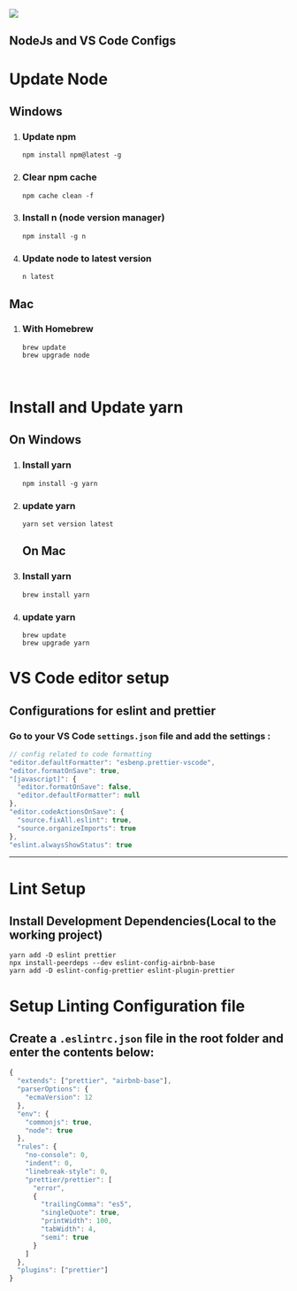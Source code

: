 <img src="https://www.otricks.com/wp-content/uploads/2020/03/nodejs-typescript-otricks.com_.png"><h2>NodeJs and VS Code Configs</h2></img>

# Update Node
## Windows

1. ### Update npm
    ```
    npm install npm@latest -g
    ```
2. ### Clear npm cache
    ```
    npm cache clean -f
    ```
3. ### Install n (node version manager)
    ```
    npm install -g n
    ```
4. ### Update node to latest version
    ```
    n latest
    ```
## Mac
1. ### With Homebrew
    ```
   brew update
    brew upgrade node
    ```
    <br>
# Install and Update yarn
## On Windows

1. ### Install yarn
    ```
    npm install -g yarn
    ```
2. ### update yarn
    ```
    yarn set version latest
    ```
    ## On Mac

1. ### Install yarn
    ```
    brew install yarn
    ```
2. ### update yarn
    ```
    brew update
    brew upgrade yarn
    ```

# VS Code editor setup
## Configurations for eslint and prettier
### Go to your VS Code `settings.json` file and add the settings :
``` javascript
// config related to code formatting
"editor.defaultFormatter": "esbenp.prettier-vscode",
"editor.formatOnSave": true,
"[javascript]": {
  "editor.formatOnSave": false,
  "editor.defaultFormatter": null
},
"editor.codeActionsOnSave": {
  "source.fixAll.eslint": true,
  "source.organizeImports": true
},
"eslint.alwaysShowStatus": true
```
---
# Lint Setup
## Install Development Dependencies(Local to the working project)

```
yarn add -D eslint prettier
npx install-peerdeps --dev eslint-config-airbnb-base
yarn add -D eslint-config-prettier eslint-plugin-prettier
```
# Setup Linting Configuration file
## Create a `.eslintrc.json` file in the root folder and enter the contents below:
``` javascript
{
  "extends": ["prettier", "airbnb-base"],
  "parserOptions": {
    "ecmaVersion": 12
  },
  "env": {
    "commonjs": true,
    "node": true
  },
  "rules": {
    "no-console": 0,
    "indent": 0,
    "linebreak-style": 0,
    "prettier/prettier": [
      "error",
      {
        "trailingComma": "es5",
        "singleQuote": true,
        "printWidth": 100,
        "tabWidth": 4,
        "semi": true
      }
    ]
  },
  "plugins": ["prettier"]
}
```